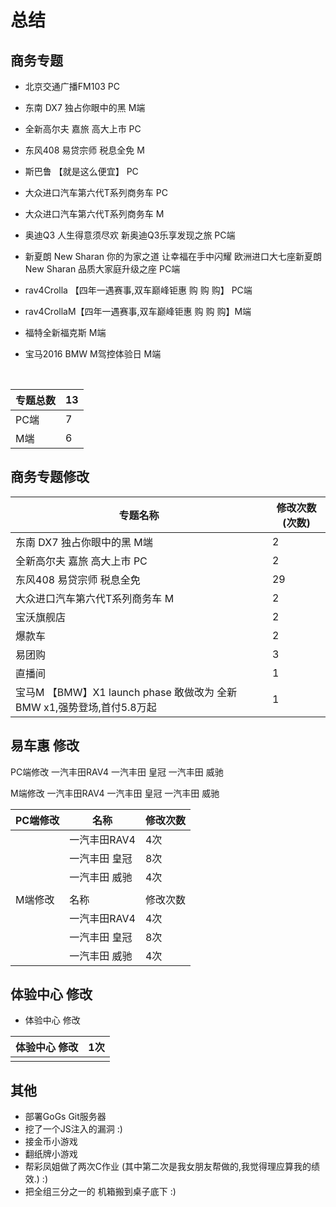 # 总结











## 商务专题

- 北京交通广播FM103 PC
- 东南 DX7 独占你眼中的黑 M端
- 全新高尔夫 嘉旅 高大上市 PC
- 东风408 易贷宗师 税息全免 M
- 斯巴鲁 【就是这么便宜】 PC
- 大众进口汽车第六代T系列商务车 PC
- 大众进口汽车第六代T系列商务车 M
- 奥迪Q3 人生得意须尽欢 新奥迪Q3乐享发现之旅 PC端
- 新夏朗 New Sharan 你的为家之道 让幸福在手中闪耀 欧洲进口大七座新夏朗 New Sharan 品质大家庭升级之座 PC端
- rav4Crolla 【四年一遇赛事,双车巅峰钜惠 购 购 购】  PC端
- rav4CrollaM【四年一遇赛事,双车巅峰钜惠 购 购 购】M端
- 福特全新福克斯 M端
- 宝马2016 BMW M驾控体验日 M端

  ​




| 专题总数 | 13   |
| ---- | ---- |
| PC端  | 7    |
| M端   | 6    |

























## 商务专题修改





| 专题名称                                     | 修改次数(次数) |
| ---------------------------------------- | -------- |
| 东南 DX7 独占你眼中的黑 M端                        | 2        |
| 全新高尔夫 嘉旅 高大上市 PC                         | 2        |
| 东风408 易贷宗师 税息全免                          | 29       |
| 大众进口汽车第六代T系列商务车 M                        | 2        |
| 宝沃旗舰店                                    | 2        |
| 爆款车                                      | 2        |
| 易团购                                      | 3        |
| 直播间                                      | 1        |
| 宝马M 【BMW】X1 launch phase 敢做改为 全新BMW x1,强势登场,首付5.8万起 | 1        |































## 易车惠 修改

PC端修改
  一汽丰田RAV4 
  一汽丰田 皇冠
  一汽丰田 威驰

M端修改
  一汽丰田RAV4 
  一汽丰田 皇冠
  一汽丰田 威驰



| PC端修改 | 名称       | 修改次数 |
| ----- | -------- | ---- |
|       | 一汽丰田RAV4 | 4次   |
|       | 一汽丰田 皇冠  | 8次   |
|       | 一汽丰田 威驰  | 4次   |
|       |          |      |
| M端修改  | 名称       | 修改次数 |
|       | 一汽丰田RAV4 | 4次   |
|       | 一汽丰田 皇冠  | 8次   |
|       | 一汽丰田 威驰  | 4次   |














## 体验中心 修改

- 体验中心 修改	

| 体验中心 修改 | 1次   |
| ------- | ---- |
|         |      |


























## 其他

- 部署GoGs Git服务器
- 挖了一个JS注入的漏洞 :)
- 接金币小游戏
- 翻纸牌小游戏
- 帮彩凤姐做了两次C作业 (其中第二次是我女朋友帮做的,我觉得理应算我的绩效.) :) 
- 把全组三分之一的 机箱搬到桌子底下 :)